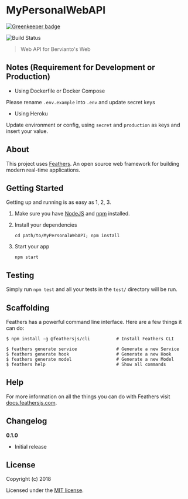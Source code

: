 # MyPersonalWebAPI

[![Greenkeeper badge](https://badges.greenkeeper.io/bervProject/MyPersonalWebAPI.svg)](https://greenkeeper.io/)

![Build Status](https://travis-ci.org/bervProject/MyPersonalWebAPI.svg?branch=master)

> Web API for Bervianto&#39;s Web

## Notes (Requirement for Development or Production)

- Using Dockerfile or Docker Compose

Please rename `.env.example` into `.env` and update secret keys


- Using Heroku

Update environment or config, using `secret` and `production` as keys and insert your value.


## About

This project uses [Feathers](http://feathersjs.com). An open source web framework for building modern real-time applications.

## Getting Started

Getting up and running is as easy as 1, 2, 3.

1. Make sure you have [NodeJS](https://nodejs.org/) and [npm](https://www.npmjs.com/) installed.
2. Install your dependencies

    ```
    cd path/to/MyPersonalWebAPI; npm install
    ```

3. Start your app

    ```
    npm start
    ```

## Testing

Simply run `npm test` and all your tests in the `test/` directory will be run.

## Scaffolding

Feathers has a powerful command line interface. Here are a few things it can do:

```
$ npm install -g @feathersjs/cli          # Install Feathers CLI

$ feathers generate service               # Generate a new Service
$ feathers generate hook                  # Generate a new Hook
$ feathers generate model                 # Generate a new Model
$ feathers help                           # Show all commands
```

## Help

For more information on all the things you can do with Feathers visit [docs.feathersjs.com](http://docs.feathersjs.com).

## Changelog

__0.1.0__

- Initial release

## License

Copyright (c) 2018

Licensed under the [MIT license](LICENSE).
